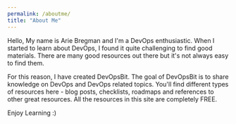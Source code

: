 ```yaml
---
permalink: /aboutme/
title: "About Me"
---
```


Hello, My name is Arie Bregman and I'm a DevOps enthusiastic. When I started to learn about DevOps, I found it quite challenging to find good materials. There are many good resources out there but it's not always easy to find them.

For this reason, I have created DevOpsBit. The goal of DevOpsBit is to share knowledge on DevOps and DevOps related topics. You'll find different types of resources here - blog posts, checklists, roadmaps and references to other great resources. All the resources in this site are completely FREE.

Enjoy Learning :)
